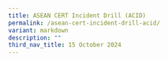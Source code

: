 ```yaml
---
title: ASEAN CERT Incident Drill (ACID)
permalink: /asean-cert-incident-drill-acid/
variant: markdown
description: ""
third_nav_title: 15 October 2024
---
```

